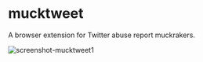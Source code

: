 # mucktweet

A browser extension for Twitter abuse report muckrakers.

![screenshot-mucktweet1](https://user-images.githubusercontent.com/4269640/31314593-2e643828-abd2-11e7-8dfc-cf1a3a47c95c.png)
